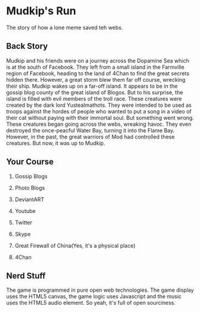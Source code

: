 Mudkip's Run
============

The story of how a lone meme saved teh webs.

Back Story
----------

Mudkip and his friends were on a journey across the Dopamine Sea which is at the south of Facebook.
They left from a small island in the Farmville region of Facebook, heading to the land of 4Chan to find the great secrets hidden there.
However, a great storm blew them far off course, wrecking their ship.
Mudkip wakes up on a far-off island. It appears to be in the gossip blog county of the great island of Blogos. But to his surprise, the island is filled with evil members of the troll race.
These creatures were created by the dark lord Yustealmathots. They were intended to be used as troops against the hordes of people who wanted to put a song in a video of their cat without paying with their immortal soul.
But something went wrong. These creatures began going across the webs, wreaking havoc. They even destroyed the once-peacful Water Bay, turning it into the Flame Bay. However, in the past, the great warriors of Mod had controlled these creatures. But now, it was up to Mudkip.

Your Course
-----------

1) Gossip Blogs

2) Photo Blogs

3) DeviantART

4) Youtube

5) Twitter

6) Skype

7) Great Firewall of China(Yes, it's a physical place)

8) 4Chan

Nerd Stuff
----------

The game is programmed in pure open web technologies. The game display uses the HTML5 canvas, the game logic uses Javascript and the music uses the HTML5 audio element.
So yeah, it's full of open sourciness.
